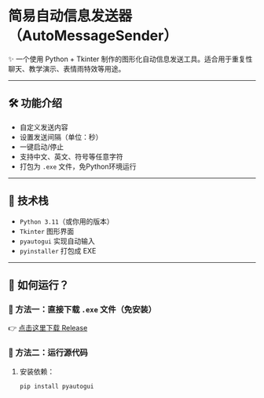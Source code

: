 # 简易自动信息发送器（AutoMessageSender）

✨ 一个使用 Python + Tkinter 制作的图形化自动信息发送工具。适合用于重复性聊天、教学演示、表情雨特效等用途。

---

## 🛠 功能介绍

- 自定义发送内容
- 设置发送间隔（单位：秒）
- 一键启动/停止
- 支持中文、英文、符号等任意字符
- 打包为 `.exe` 文件，免Python环境运行

---

## 🔧 技术栈

- `Python 3.11`（或你用的版本）
- `Tkinter` 图形界面
- `pyautogui` 实现自动输入
- `pyinstaller` 打包成 EXE

---

## 🚀 如何运行？

### 🧩 方法一：直接下载 `.exe` 文件（免安装）
👉 [点击这里下载 Release](https://github.com/minecraftbeihai/AutoMessageSender/releases/tag/message)

### 🧰 方法二：运行源代码
1. 安装依赖：
   ```bash
   pip install pyautogui